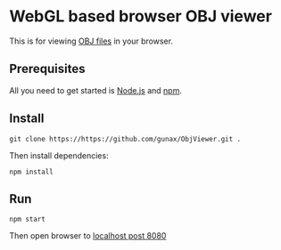 # WebGL based browser OBJ viewer

This is for viewing [OBJ files](https://en.wikipedia.org/wiki/Wavefront_.obj_file) in your browser. 

## Prerequisites

All you need to get started is [Node.js](https://nodejs.org/) and [npm](https://www.npmjs.com/get-npm).

## Install

```
git clone https://https://github.com/gunax/ObjViewer.git .
```

Then install dependencies:
```
npm install
```

## Run

```
npm start
```

Then open browser to [localhost post 8080](http://localhost:8080/)